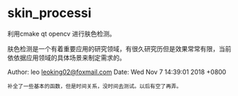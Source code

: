 # skin_processi

利用cmake  qt   opencv   进行肤色检测。

肤色检测是一个有着重要应用的研究领域，有很久研究历但是效果常常有限，当前依依据应用领域的具体场景来制定需求的。



Author: leo <leoking02@foxmail.com>
Date:   Wed Nov 7 14:39:01 2018 +0800

    补全了一些基本的函数，但是时间关系，没时间去测试。以后有空了再弄。

	
	
	
	
